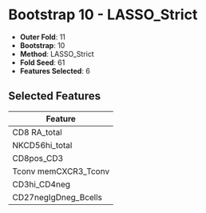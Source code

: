# Bootstrap 10 - LASSO_Strict

- **Outer Fold**: 11
- **Bootstrap**: 10
- **Method**: LASSO_Strict
- **Fold Seed**: 61
- **Features Selected**: 6

## Selected Features

| Feature |
|---------|
| CD8 RA_total |
| NKCD56hi_total |
| CD8pos_CD3 |
| Tconv memCXCR3_Tconv |
| CD3hi_CD4neg |
| CD27negIgDneg_Bcells |
